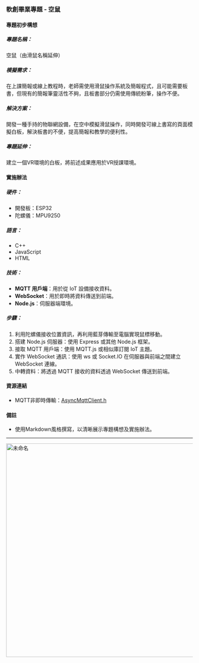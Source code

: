### 軟創畢業專題 - 空鼠

#### 專題初步構想
##### 專題名稱：
空鼠（由滑鼠名稱延伸）

##### 模擬需求：
在上課簡報或線上教程時，老師需使用滑鼠操作系統及簡報程式，且可能需要板書，但現有的簡報筆靈活性不夠，且板書部分仍需使用傳統粉筆，操作不便。

##### 解決方案：
開發一種手持的物聯網設備，在空中模擬滑鼠操作，同時開發可線上書寫的頁面模擬白板，解決板書的不便，提高簡報和教學的便利性。

##### 專題延伸：
建立一個VR環境的白板，將前述成果應用於VR授課環境。

#### 實施辦法
##### 硬件：
- 開發板：ESP32
- 陀螺儀：MPU9250

##### 語言：
- C++
- JavaScript
- HTML

##### 技術：
- **MQTT 用戶端**：用於從 IoT 設備接收資料。
- **WebSocket**：用於即時將資料傳送到前端。
- **Node.js**：伺服器端環境。

##### 步驟：
1. 利用陀螺儀接收位置資訊，再利用藍芽傳輸至電腦實現鼠標移動。
2. 搭建 Node.js 伺服器：使用 Express 或其他 Node.js 框架。
3. 接取 MQTT 用戶端：使用 MQTT.js 或相似庫訂閱 IoT 主題。
4. 實作 WebSocket 通訊：使用 ws 或 Socket.IO 在伺服器與前端之間建立 WebSocket 連線。
5. 中轉資料：將透過 MQTT 接收的資料透過 WebSocket 傳送到前端。

#### 資源連結
- MQTT非即時傳輸：[AsyncMqttClient.h](https://github.com/marvinroger/async-mqtt-client)

#### 備註
- 使用Markdown風格撰寫，以清晰展示專題構想及實施辦法。
 *** 
<img width="576" alt="未命名" src="https://github.com/511172176/ArduinoBleMouseProject/assets/151836005/81698cc7-fe0c-4499-b595-df9946b96099">

